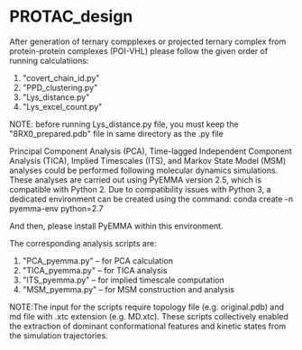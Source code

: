 # PROTAC_design
After generation of ternary compplexes or projected ternary complex from protein-protein complexes (POI-VHL) please follow the given order of running calculatiions:
1. "covert_chain_id.py"
2. "PPD_clustering.py"
3. "Lys_distance.py"
4. "Lys_excel_count.py"

NOTE: before running Lys_distance.py file, you must keep the "8RX0_prepared.pdb" file in same directory as the .py file

Principal Component Analysis (PCA), Time-lagged Independent Component Analysis (TICA), Implied Timescales (ITS), and Markov State Model (MSM) analyses could be performed following molecular dynamics simulations. These analyses are carried out using PyEMMA version 2.5, which is compatible with Python 2. Due to compatibility issues with Python 3, a dedicated environment can be created using the command:
conda create -n pyemma-env python=2.7

And then, please install PyEMMA within this environment.

The corresponding analysis scripts are:
1. "PCA_pyemma.py" – for PCA calculation
2. "TICA_pyemma.py" – for TICA analysis
3. "ITS_pyemma.py" – for implied timescale computation
4. "MSM_pyemma.py" – for MSM construction and analysis

NOTE:The input for the scripts require topology file (e.g. original.pdb) and md file with .xtc extension (e.g. MD.xtc).
These scripts collectively enabled the extraction of dominant conformational features and kinetic states from the simulation trajectories.
